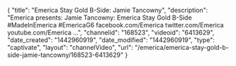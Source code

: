 {
    "title": "Emerica Stay Gold B-Side: Jamie Tancowny",
    "description": "Emerica presents: Jamie Tancowny: Emerica Stay Gold B-Side #MadeInEmerica #EmericaG6 facebook.com\/Emerica twitter.com\/Emerica youtube.com\/Emerica ...",
    "channelid": "168523",
    "videoid": "6413629",
    "date_created": "1442960919",
    "date_modified": "1442960919",
    "type": "captivate",
    "layout": "channelVideo",
    "url": "\/emerica\/emerica-stay-gold-b-side-jamie-tancowny\/168523-6413629"
}